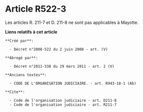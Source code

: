 # Article R522-3

Les articles R. 211-7 et D. 211-8 ne sont pas applicables à Mayotte.

**Liens relatifs à cet article**

	**Créé par**:

	  - Décret n°2008-522 du 2 juin 2008 - art. (V)

	**Abrogé par**:

	  - Décret n°2011-338 du 29 mars 2011 - art. 2 (V)

	**Anciens textes**:

	  - CODE DE L'ORGANISATION JUDICIAIRE. - art. R943-18-1 (Ab)

	**Cite**:

	  - Code de l'organisation judiciaire - art. D211-8
	  - Code de l'organisation judiciaire - art. R211-7
